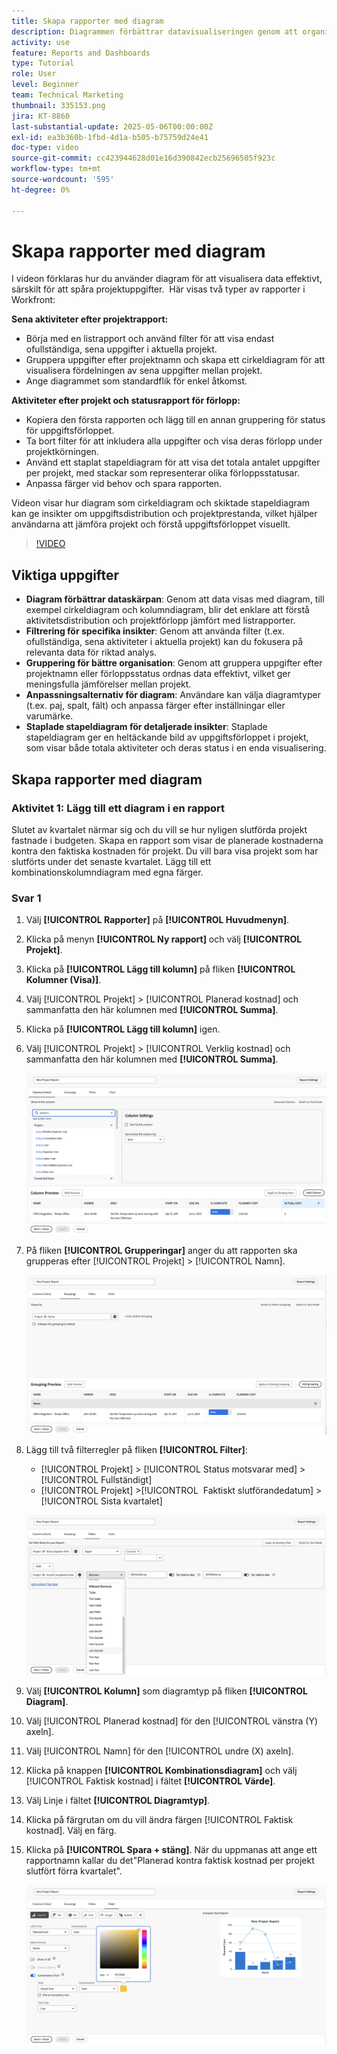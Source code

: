 ```yaml
---
title: Skapa rapporter med diagram
description: Diagrammen förbättrar datavisualiseringen genom att organisera datainsikter med hjälp av anpassningsbara filter, grupperingar och staplade kolumnformat, vilket gör analysen tydligare och mer användbar.
activity: use
feature: Reports and Dashboards
type: Tutorial
role: User
level: Beginner
team: Technical Marketing
thumbnail: 335153.png
jira: KT-8860
last-substantial-update: 2025-05-06T00:00:00Z
exl-id: ea3b360b-1fbd-4d1a-b505-b75759d24e41
doc-type: video
source-git-commit: cc423944628d01e16d390842ecb25696505f923c
workflow-type: tm+mt
source-wordcount: '595'
ht-degree: 0%

---
```


# Skapa rapporter med diagram

I videon förklaras hur du använder diagram för att visualisera data effektivt, särskilt för att spåra projektuppgifter. &#x200B; Här visas två typer av rapporter i Workfront:

**Sena aktiviteter efter projektrapport:**

* Börja med en listrapport och använd filter för att visa endast ofullständiga, sena uppgifter i aktuella projekt. &#x200B;
* Gruppera uppgifter efter projektnamn och skapa ett cirkeldiagram för att visualisera fördelningen av sena uppgifter mellan projekt. &#x200B;
* Ange diagrammet som standardflik för enkel åtkomst. &#x200B;

**Aktiviteter efter projekt och statusrapport för förlopp:**

* Kopiera den första rapporten och lägg till en annan gruppering för status för uppgiftsförloppet.
* Ta bort filter för att inkludera alla uppgifter och visa deras förlopp under projektkörningen.
* Använd ett staplat stapeldiagram för att visa det totala antalet uppgifter per projekt, med stackar som representerar olika förloppsstatusar.
* Anpassa färger vid behov och spara rapporten.

Videon visar hur diagram som cirkeldiagram och skiktade stapeldiagram kan ge insikter om uppgiftsdistribution och projektprestanda, vilket hjälper användarna att jämföra projekt och förstå uppgiftsförloppet visuellt. &#x200B;

>[!VIDEO](https://video.tv.adobe.com/v/3450018/?captions=swe&quality=12&learn=on&enablevpops=0)

## Viktiga uppgifter

* **Diagram förbättrar dataskärpan**: Genom att data visas med diagram, till exempel cirkeldiagram och kolumndiagram, blir det enklare att förstå aktivitetsdistribution och projektförlopp jämfört med listrapporter. &#x200B;
* **Filtrering för specifika insikter**: Genom att använda filter (t.ex. ofullständiga, sena aktiviteter i aktuella projekt) kan du fokusera på relevanta data för riktad analys. &#x200B;
* **Gruppering för bättre organisation**: Genom att gruppera uppgifter efter projektnamn eller förloppsstatus ordnas data effektivt, vilket ger meningsfulla jämförelser mellan projekt. &#x200B;
* **Anpassningsalternativ för diagram**: Användare kan välja diagramtyper (t.ex. paj, spalt, fält) och anpassa färger efter inställningar eller varumärke. &#x200B;
* **Staplade stapeldiagram för detaljerade insikter**: Staplade stapeldiagram ger en heltäckande bild av uppgiftsförloppet i projekt, som visar både totala aktiviteter och deras status i en enda visualisering.


## Skapa rapporter med diagram

### Aktivitet 1: Lägg till ett diagram i en rapport

Slutet av kvartalet närmar sig och du vill se hur nyligen slutförda projekt fastnade i budgeten. Skapa en rapport som visar de planerade kostnaderna kontra den faktiska kostnaden för projekt. Du vill bara visa projekt som har slutförts under det senaste kvartalet. Lägg till ett kombinationskolumndiagram med egna färger.

### Svar 1

1. Välj **[!UICONTROL Rapporter]** på **[!UICONTROL Huvudmenyn]**.
1. Klicka på menyn **[!UICONTROL Ny rapport]** och välj **[!UICONTROL Projekt]**.
1. Klicka på **[!UICONTROL Lägg till kolumn]** på fliken **[!UICONTROL Kolumner (Visa)]**.
1. Välj [!UICONTROL Projekt] > [!UICONTROL Planerad kostnad] och sammanfatta den här kolumnen med **[!UICONTROL Summa]**.
1. Klicka på **[!UICONTROL Lägg till kolumn]** igen.
1. Välj [!UICONTROL Projekt] > [!UICONTROL Verklig kostnad] och sammanfatta den här kolumnen med **[!UICONTROL Summa]**.

   ![En bild av skärmen där kolumner läggs till i en rapport](assets/chart-report-columns.png)

1. På fliken **[!UICONTROL Grupperingar]** anger du att rapporten ska grupperas efter [!UICONTROL Projekt] > [!UICONTROL Namn].

   ![En bild av skärmen där grupperingar ska läggas till i en rapport](assets/chart-report-groupings.png)

1. Lägg till två filterregler på fliken **[!UICONTROL Filter]**:

   * [!UICONTROL Projekt] > [!UICONTROL Status motsvarar med] > [!UICONTROL Fullständigt]
   * [!UICONTROL Projekt] >[!UICONTROL &#x200B; Faktiskt slutförandedatum] > [!UICONTROL Sista kvartalet]

   ![En bild av skärmen där filter ska läggas till i en rapport](assets/chart-report-filters.png)

1. Välj **[!UICONTROL Kolumn]** som diagramtyp på fliken **[!UICONTROL Diagram]**.
1. Välj [!UICONTROL Planerad kostnad] för den [!UICONTROL vänstra (Y) axeln].
1. Välj [!UICONTROL Namn] för den [!UICONTROL undre (X) axeln].
1. Klicka på knappen **[!UICONTROL Kombinationsdiagram]** och välj [!UICONTROL Faktisk kostnad] i fältet **[!UICONTROL Värde]**.
1. Välj Linje i fältet **[!UICONTROL Diagramtyp]**.
1. Klicka på färgrutan om du vill ändra färgen [!UICONTROL Faktisk kostnad]. Välj en färg.
1. Klicka på **[!UICONTROL Spara + stäng]**. När du uppmanas att ange ett rapportnamn kallar du det&quot;Planerad kontra faktisk kostnad per projekt slutfört förra kvartalet&quot;.

   ![En bild av skärmen som lägger till ett diagram i en rapport](assets/chart-report-chart.png)
